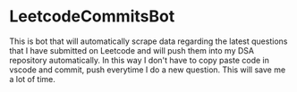 # LeetcodeCommitsBot
This is bot that will automatically scrape data regarding the latest questions that I have submitted on Leetcode and will push them into my DSA repository automatically. In this way I don't have to copy paste code in vscode and commit, push everytime I do a new question. This will save me a lot of time.
